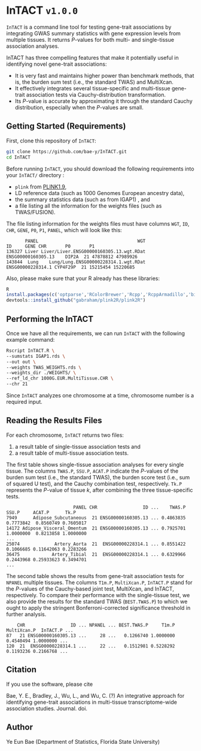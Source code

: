 # InTACT `v1.0.0`

`InTACT` is a command line tool for testing gene-trait associations by integrating GWAS summary statistics with gene expression levels from multiple tissues. It returns *P*-values for both multi- and single-tissue association analyses.

InTACT has three compelling features that make it potentially useful in identifying novel gene-trait associations:

- It is very fast and maintains higher power than benchmark methods, that is, the burden sum test (i.e., the standard TWAS) and MultiXcan.
- It effectively integrates several tissue-specific and multi-tissue gene-trait association tests via Cauchy-distribution transformation.
- Its *P*-value is accurate by approximating it through the standard Cauchy distribution, especially when the *P*-values are small.

## Getting Started (Requirements)

First, clone this repository of `InTACT`:

```bash
git clone https://github.com/bae-y/InTACT.git
cd InTACT
```

Before running `InTACT`, you should download the following requirements into your `InTACT/` directory :

- `plink` from [PLINK1.9](https://www.cog-genomics.org/plink/1.9/),
- LD reference data (such as 1000 Genomes European ancestry data),
- the summary statistics data (such as from IGAP1) , and
- a file listing all the information for the weights files (such as TWAS/FUSION).

The file listing information for the weights files must have columns `WGT`, `ID`, `CHR`, `GENE`, `P0`, `P1`, `PANEL`, which will look like this:

           PANEL                                     WGT                 ID     GENE CHR       P0       P1
    136327 Liver Liver/Liver.ENSG00000160305.13.wgt.RDat ENSG00000160305.13    DIP2A  21 47878812 47989926
    143844  Lung    Lung/Lung.ENSG00000228314.1.wgt.RDat  ENSG00000228314.1 CYP4F29P  21 15215454 15220685

Also, please make sure that your R already has these libraries:

```R
R
install.packages(c('optparse','RColorBrewer','Rcpp','RcppArmadillo','bigmemory','mvtnorm','data.table'))
devtools::install_github("gabraham/plink2R/plink2R")
```

## Performing the InTACT

Once we have all the requirements, we can run `InTACT` with the following example command:

```bash
Rscript InTACT.R \
--sumstats IGAP1.rds \
--out out \
--weights TWAS_WEIGHTS.rds \
--weights_dir ./WEIGHTS/ \
--ref_ld_chr 1000G.EUR.MultiTissue.CHR \
--chr 21
```

Since `InTACT` analyzes one chromosome at a time, chromosome number is a required input.

## Reading the Results Files

For each chromosome, `InTACT` returns two files:

1. a result table of single-tissue association tests and
2. a result table of multi-tissue association tests.

The first table shows single-tissue association analyses for every single tissue. The columns `TWAS.P`, `SSU.P`, `ACAT.P` indicate the *P*-values of the burden sum test (i.e., the standard TWAS), the burden score test (i.e., sum of squared U test), and the Cauchy combination test, respectively. `Tk.P` represents the *P*-value of tissue *k*, after combining the three tissue-specific tests.

                             PANEL CHR                 ID ...    TWAS.P     SSU.P     ACAT.P      Tk.P
    7949      Adipose_Subcutaneous  21 ENSG00000160305.13 ... 0.4863835 0.7773842  0.8560749 0.7605017
    14172 Adipose_Visceral_Omentum  21 ENSG00000160305.13 ... 0.7925701 1.0000000  0.8213858 1.0000000
    ...
    25074             Artery_Aorta  21  ENSG00000228314.1 ... 0.8551422 0.1066685 0.11642063 0.2283266
    36475            Artery_Tibial  21  ENSG00000228314.1 ... 0.6329966 0.2443968 0.25933623 0.3494701
    ...

The second table shows the results from gene-trait association tests for `NPANEL` multiple tissues. The columns `T1m.P`, `MultiXcan.P`, `InTACT.P` stand for the *P*-values of the Cauchy-based joint test, MultiXcan, and InTACT, respectively. To compare their performance with the single-tissue test, we also provide the results for the standard TWAS (`BEST.TWAS.P`) to which we ought to apply the stringent Bonferroni-corrected significance threshold in further analysis.

        CHR                 ID ... NPANEL ... BEST.TWAS.P     T1m.P MultiXcan.P  InTACT.P ...    
    87   21 ENSG00000160305.13 ...     28 ...   0.1266740 1.0000000   0.4540494 1.0000000 ...
    120  21  ENSG00000228314.1 ...     22 ...   0.1512981 0.5228292   0.1193236 0.2166768 ...

## Citation

If you use the software, please cite

Bae, Y. E., Bradley, J., Wu, L., and Wu, C. (?) An integrative approach for identifying gene-trait associations in multi-tissue transcriptome-wide association studies. Journal. doi.

## Author

Ye Eun Bae (Department of Statistics, Florida State University)
